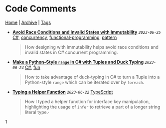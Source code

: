 # Code Comments

[Home](../../README.md) | [Archive](../archive.md) | [Tags](../tags.md)

- __[Avoid Race Conditions and Invalid States with Immutability](../../src/2023/6/25/avoid_race_condition_with_immutability/README.md)__
  _`2023-06-25`_
  [C#](../tags.md#C#), [concurrency](../tags.md#concurrency), [functional-programming](../tags.md#functional-programming), [pattern](../tags.md#pattern)

  > How designing with immutability helps avoid race conditions and invalid states in C# concurrent programming.
- __[Make a Python-Style `range` in C# with Tuples and Duck Typing](../../src/2023/6/24/python_style_range/README.md)__
  _`2023-06-24`_
  [C#](../tags.md#C#), [fun](../tags.md#fun)

  > How to take advantage of duck-typing in C# to turn a Tuple into a Python-style `range` which can be iterated over by `foreach`.
- __[Typing a Helper Function](../../src/2023/6/22/typing_a_helper_function/README.md)__
  _`2023-06-22`_
  [TypeScript](../tags.md#TypeScript)

  > How I typed a helper function for interface key manipulation, highlighting the usage of `infer` to retrieve a part of a longer string literal type.·

1